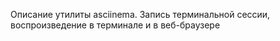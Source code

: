 Описание утилиты asciinema.
 Запись терминальной сессии, воспроизведение в терминале и в веб-браузере
